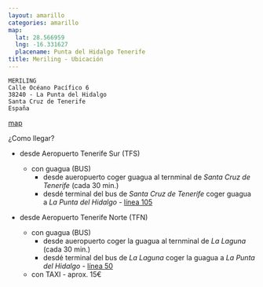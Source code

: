 ```yaml
---
layout: amarillo
categories: amarillo
map:
  lat: 28.566959
  lng: -16.331627
  placename: Punta del Hidalgo Tenerife
title: Meriling - Ubicación
--- 
```

    MERILING
    Calle Océano Pacífico 6
    38240 - La Punta del Hidalgo
    Santa Cruz de Tenerife
    España
    
[map](https://maps.google.es/maps/ms?msid=214651137637588069815.0004b2b9fc863d96282f6&msa=0&ll=28.566959,-16.331627&spn=0.004561,0.010568)

¿Como llegar?

- desde Aeropuerto Tenerife Sur (TFS)
  - con guagua (BUS)
    - desde aueropuerto coger guagua al ternminal de *Santa Cruz de Tenerife* (cada 30 min.)
    - desdé terminal del bus de *Santa Cruz de Tenerife* coger guagua a *La Punta del Hidalgo* - [línea 105](http://www.titsa.com/index.php?accion=linea&IdLinea=105)

- desde Aeropuerto Tenerife Norte (TFN)
  - con guagua (BUS)
    - desde aueropuerto coger la guagua al ternminal de *La Laguna* (cada 30 min.)
    - desdé terminal del bus de *La Laguna* coger la guagua a *La Punta del Hidalgo* - [línea 50](http://www.titsa.com/index.php?accion=linea&IdLinea=50)
  - con TAXI - aprox. 15€